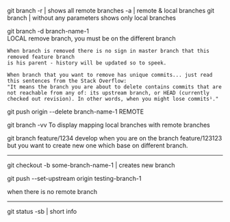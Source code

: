 git branch -r | shows all remote branches
           -a |           remote & local branches
git branch    | without any parameters shows only local branches


git branch -d branch-name-1  
	LOCAL
	remove branch, you must be on the different branch

	When branch is removed there is no sign in master branch that this removed feature branch
	is his parent - history will be updated so to speek.
	
	When branch that you want to remove has unique commits... just read this sentences from the Stack Overflow:
	"It means the branch you are about to delete contains commits that are not reachable from any of: its upstream branch, or HEAD (currently checked out revision). In other words, when you might lose commits¹."

git push origin --delete branch-name-1
	REMOTE

git branch -vv
	To display mapping local branches with remote branches

git branch feature/1234 develop
	when you are on the branch feature/123123 but you want to create new one which base on different branch.

--------------------------------------------------------

git checkout -b some-branch-name-1  |  creates new branch

git push --set-upstream origin testing-branch-1

when there is no remote branch 

--------------------------------------------------------

git status -sb    |   short info  




